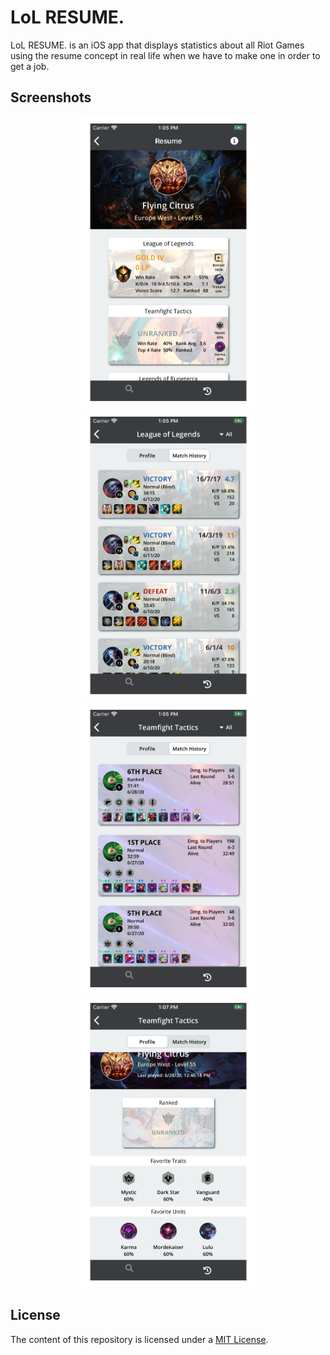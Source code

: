 # LoL RESUME.

LoL RESUME. is an iOS app that displays statistics about all Riot Games using the resume concept in real life when we have to make one in order to get a job.

## Screenshots

<p align="center">
    <img src="./README-IMAGES/111.png" width="283" height="466">
    <img src="./README-IMAGES/222.png" width="283" height="466">
    <img src="./README-IMAGES/333.png" width="283" height="466">
    <img src="./README-IMAGES/444.png" width="283" height="466">
</p>

## License

The content of this repository is licensed under a [MIT License](LICENSE).
